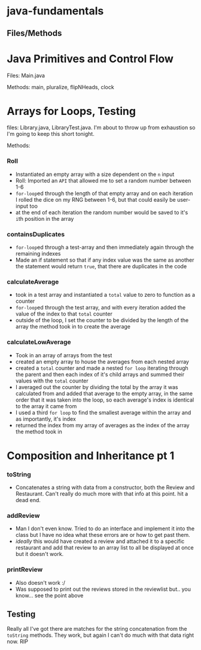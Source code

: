 # java-fundamentals

## Files/Methods

# Java Primitives and Control Flow

Files: Main.java

Methods: main, pluralize, flipNHeads, clock

# Arrays for Loops, Testing

files: Library.java, LibraryTest.java. I'm about to throw up from exhaustion so I'm going to keep this short tonight.

Methods:

### Roll

- Instantiated an empty array with a size dependent on the `n` input
- Roll: Imported an `API` that allowed me to set a random number between 1-6
- `for-loop`ed through the length of that empty array and on each iteration I rolled the dice on my RNG between 1-6, but that could easily be user-input too
- at the end of each iteration the random number would be saved to it's `i`th position in the array

### containsDuplicates

- `for-loop`ed through a test-array and then immediately again through the remaining indexes
- Made an if statement so that if any index value was the same as another the statement would return `true`, that there are duplicates in the code

### calculateAverage

- took in a test array and instantiated a `total` value to zero to function as a counter
- `for-loop`ed through the test array, and with every iteration added the value of the index to that `total` counter
- outside of the loop, I set the counter to be divided by the length of the array the method took in to create the average

### calculateLowAverage

- Took in an array of arrays from the test
- created an empty array to house the averages from each nested array
- created a `total` counter and made a nested `for loop` iterating through the parent and then each index of it's child arrays and summed their values with the `total` counter
- I averaged out the counter by dividing the total by the array it was calculated from and added that average to the empty array, in the same order that it was taken into the loop, so each average's index is identical to the array it came from
- I used a third `for loop` to find the smallest average within the array and as importantly, it's index
- returned the index from my array of averages as the index of the array the method took in

# Composition and Inheritance pt 1

### toString

- Concatenates a string with data from a constructor, both the Review and Restaurant. Can't really do much more with that info at this point. hit a dead end.

### addReview

- Man I don't even know. Tried to do an interface and implement it into the class but I have no idea what these errors are or how to get past them.
- *ideally* this would have created a review and attached it to a specific restaurant and add that review to an array list to all be displayed at once but it doesn't work.

### printReview

- Also doesn't work :/
- Was supposed to print out the reviews stored in the reviewlist but.. you know... see the point above

## Testing

Really all I've got there are matches for the string concatenation from the `toString` methods. They work, but again I can't do much with that data right now. RIP
